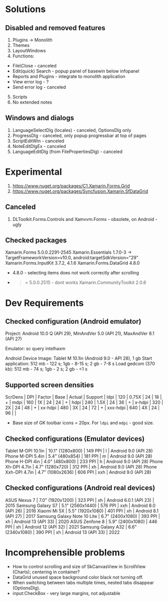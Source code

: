 ﻿
# Solutions

## Disabled and removed features

1. Plugins -> Monolith
2. Themes
3. LayoutWindows
4. Functions:
  - File\Close - canceled
  - Edit\(quick) Search - popup panel of basewin below infopanel
  - Reports and Plugins - integrate to monolith application
  - View error log - ?
  - Send error log - canceled
5. Scripts
6. No extended notes

## Windows and dialogs

1. LanguageSelectDlg (locales) - canceled, OptionsDlg only
2. ProgressDlg - canceled, only popup progressbar at top of pages
3. ScriptEditWin - canceled
4. NoteEditDlgEx - canceled
5. LanguageEditDlg (from FilePropertiesDlg) - canceled


# Experimental

1. https://www.nuget.org/packages/C1.Xamarin.Forms.Grid
2. https://www.nuget.org/packages/Syncfusion.Xamarin.SfDataGrid

## Canceled

1. DLToolkit.Forms.Controls and Xamvvm.Forms - obsolete, on Android - ugly

## Checked packages

Xamarin.Forms 5.0.0.2291-2545
Xamarin.Essentials 1.7.0-3 -> TargetFrameworkVersion=v10.0, android:targetSdkVersion="29"
Xamarin.Forms.InputKit 3.7.2, 4.1.6
Xamarin.Forms.DataGrid 4.8.0
  - 4.8.0 - selecting items does not work correctly after scrolling
  - >= 5.0.0.2515 - dont works
Xamarin.CommunityToolkit 2.0.6

# Dev Requirements

## Checked configuration (Android emulator)

Project: Android 10.0 Q (API 29), MinAndVer 5.0 (API 21), MaxAndVer 8.1 (API 27)

Emulator: sc query intelhaxm

Android Device Image: Tablet M 10.1in (Android 9.0 - API 28), 1 gb
  Start application: 512 mb - 122 s; 1gb - 8-15 s; 2 gb - 7-8 s
  Load gedcom (370 kb): 512 mb - 74 s; 1gb - 2 s; 2 gb - <1 s

## Supported screen densities

ScrDens  |   DPI   | Factor | Base | Actual | Support |
ldpi     |   120   |  0.75X |  24  |   18   |    +    |
mdpi     |   160   |   1X   |  24  |   24   |    +    |
hdpi     |   240   |  1.5X  |  24  |   36   |    +    |
x-hdpi   |   320   |   2X   |  24  |   48   |    +    |
xx-hdpi  |   480   |   3X   |  24  |   72   |    +    |
xxx-hdpi |   640   |   4X   |  24  |   96   |         |

* Base size of GK toolbar icons = 20px. For `ldpi` and `mdpi` - good size.

## Checked configurations (Emulator devices)

Tablet M-DPI 10.1in         | 10.1"  (1280x800) | 149 PPI |   l | Android 9.0 (API 28)
Phone M-DPI 5.4in           |  5.4"   (480x854) | 181 PPI |   m | Android 9.0 (API 28)
Phone H-DPI 4in             |  4.0"   (480x800) | 233 PPI |   h | Android 9.0 (API 28)
Phone Xh-DPI 4.7in          |  4.7"  (1280x720) | 312 PPI |  xh | Android 9.0 (API 28)
Phone Xxh-DPI 4.7in         |  4.7" (1080x2636) | 606 PPI | xxh | Android 9.0 (API 28)

## Checked configurations (Android real devices)

ASUS Nexus 7                |  7.0" (1920x1200) | 323 PPI |  xh | Android 6.0.1 (API 23) | 2015
Samsung Galaxy S7           |  5.1" (2560x1440) | 576 PPI | xxh | Android 8.0   (API 26) | 2016
Xiaomi Mi 5X                |  5.5" (1920x1080) | 401 PPI |  xh | Android 8.1   (API 27) | 2017
Samsung Galaxy Note 10 Lite |  6.7" (2400x1080) | 393 PPI |  xh | Android 13    (API 33) | 2020
ASUS Zenfone 8              |  5.9" (2400x1080) | 446 PPI |  xh | Android 12    (API 32) | 2021
Samsung Galaxy A32          |  6.6" (2340x1080) | 390 PPI |  xh | Android 13    (API 33) | 2022

# Incomprehensible problems

- How to control scrolling and size of SkCanvasView in ScrollView (Charts); centering in container?
- DataGrid unused space background color black not turning off.
- When switching between tabs multiple times, nested tabs disappear (OptionsDlg).
- input:CheckBox - very large margins, not adjustable

